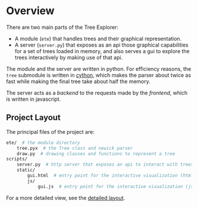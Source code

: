 # Overview

There are two main parts of the Tree Explorer:

* A module (`ete`) that handles trees and their graphical
  representation.
* A server (`server.py`) that exposes as an api those graphical capabilities
  for a set of trees loaded in memory, and also serves a gui to explore
  the trees interactively by making use of that api.

The module and the server are written in python. For efficiency
reasons, the `tree` submodule is written in
[cython](https://cython.org/), which makes the parser about twice as
fast while making the final tree take about half the memory.

The server acts as a *backend* to the requests made by the *frontend*,
which is written in javascript.


## Project Layout

The principal files of the project are:

```sh
ete/  # the module directory
    tree.pyx  # the Tree class and newick parser
    draw.py  # drawing classes and functions to represent a tree
scripts/
    server.py  # http server that exposes an api to interact with trees
    static/
        gui.html  # entry point for the interactive visualization (html)
        js/
            gui.js  # entry point for the interactive visualization (js)
```

For a more detailed view, see the [detailed layout](detailed_layout.md).
